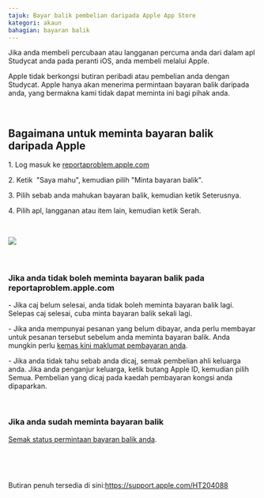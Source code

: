 ```yaml
---
tajuk: Bayar balik pembelian daripada Apple App Store
kategori: akaun
bahagian: bayaran balik 
---
```

Jika anda membeli percubaan atau langganan percuma anda dari dalam apl Studycat anda pada peranti iOS, anda membeli melalui Apple. 


Apple tidak berkongsi butiran peribadi atau pembelian anda dengan Studycat. Apple hanya akan menerima permintaan bayaran balik daripada anda, yang bermakna kami tidak dapat meminta ini bagi pihak anda.


 


## Bagaimana untuk meminta bayaran balik daripada Apple


1\. Log masuk ke [reportaproblem.apple.com](https://reportaproblem.apple.com/)


2\. Ketik  "Saya mahu", kemudian pilih "Minta bayaran balik".


3\. Pilih sebab anda mahukan bayaran balik, kemudian ketik Seterusnya.


4\. Pilih apl, langganan atau item lain, kemudian ketik Serah.


 


​![](/attachments/token/EIRFxjZzzik6OVcPJeEE4MFaP/?name=ios14-iphone-12-pro-safari-report-a-problem.png)​


 


### Jika anda tidak boleh meminta bayaran balik pada reportaproblem.apple.com


\- Jika caj belum selesai, anda tidak boleh meminta bayaran balik lagi. Selepas caj selesai, cuba minta bayaran balik sekali lagi.


\- Jika anda mempunyai pesanan yang belum dibayar, anda perlu membayar untuk pesanan tersebut sebelum anda meminta bayaran balik. Anda mungkin perlu [kemas kini maklumat pembayaran anda](https://support.apple.com/kb/HT201266).


\- Jika anda tidak tahu sebab anda dicaj, semak pembelian ahli keluarga anda. Jika anda penganjur keluarga, ketik butang Apple ID, kemudian pilih Semua. Pembelian yang dicaj pada kaedah pembayaran kongsi anda dipaparkan.


 


### Jika anda sudah meminta bayaran balik


[Semak status permintaan bayaran balik anda](https://support.apple.com/kb/HT210904).


 


 


Butiran penuh tersedia di sini:<https://support.apple.com/HT204088>